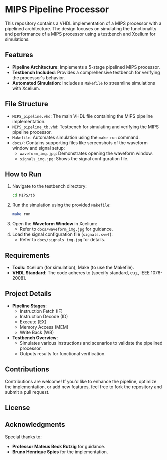 # MIPS Pipeline Processor

This repository contains a VHDL implementation of a MIPS processor with a pipelined architecture. The design focuses on simulating the functionality and performance of a MIPS processor using a testbench and Xcelium for simulations.

## Features

- **Pipeline Architecture**: Implements a 5-stage pipelined MIPS processor.
- **Testbench Included**: Provides a comprehensive testbench for verifying the processor's behavior.
- **Automated Simulation**: Includes a `Makefile` to streamline simulations with Xcelium.

## File Structure

- `MIPS_pipeline.vhd`: The main VHDL file containing the MIPS pipeline implementation.
- `MIPS_pipeline_tb.vhd`: Testbench for simulating and verifying the MIPS pipeline processor.
- `Makefile`: Automates simulation using the `make run` command.
- `docs/`: Contains supporting files like screenshots of the waveform window and signal setup:
  - `waveform_img.jpg`: Demonstrates opening the waveform window.
  - `signals_img.jpg`: Shows the signal configuration file.

## How to Run

1. Navigate to the testbench directory:
    ```bash
    cd MIPS/tb
    ```
2. Run the simulation using the provided `Makefile`:
    ```bash
    make run
    ```
3. Open the **Waveform Window** in Xcelium:
   - Refer to `docs/waveform_img.jpg` for guidance.
4. Load the signal configuration file (`signals.svwf`):
   - Refer to `docs/signals_img.jpg` for details.

## Requirements

- **Tools**: Xcelium (for simulation), Make (to use the Makefile).
- **VHDL Standard**: The code adheres to [specify standard, e.g., IEEE 1076-2008].

## Project Details

- **Pipeline Stages**:
  - Instruction Fetch (IF)
  - Instruction Decode (ID)
  - Execute (EX)
  - Memory Access (MEM)
  - Write Back (WB)
- **Testbench Overview**:
  - Simulates various instructions and scenarios to validate the pipelined processor.
  - Outputs results for functional verification.

## Contributions

Contributions are welcome! If you'd like to enhance the pipeline, optimize the implementation, or add new features, feel free to fork the repository and submit a pull request.

## License


## Acknowledgments

Special thanks to:
- **Professor Mateus Beck Rutzig** for guidance.
- **Bruno Henrique Spies** for the implementation.
